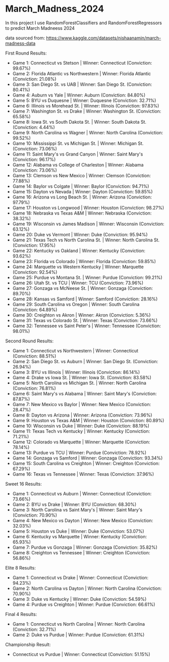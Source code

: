 # March_Madness_2024

In this project I use RandomForestClassifiers and RandomForestRegressors to predict March Madneess 2024

data sourced from: https://www.kaggle.com/datasets/nishaanamin/march-madness-data

First Round Results:
+ Game 1: Connecticut vs Stetson | Winner: Connecticut (Conviction: 99.67%)
+ Game 2: Florida Atlantic vs Northwestern | Winner: Florida Atlantic (Conviction: 21.08%)
+ Game 3: San Diego St. vs UAB | Winner: San Diego St. (Conviction: 80.41%)
+ Game 4: Auburn vs Yale | Winner: Auburn (Conviction: 84.80%)
+ Game 5: BYU vs Duquesne | Winner: Duquesne (Conviction: 32.71%)
+ Game 6: Illinois vs Morehead St. | Winner: Illinois (Conviction: 97.83%)
+ Game 7: Washington St. vs Drake | Winner: Washington St. (Conviction: 65.58%)
+ Game 8: Iowa St. vs South Dakota St. | Winner: South Dakota St. (Conviction: 4.44%)
+ Game 9: North Carolina vs Wagner | Winner: North Carolina (Conviction: 99.52%)
+ Game 10: Mississippi St. vs Michigan St. | Winner: Michigan St. (Conviction: 73.06%)
+ Game 11: Saint Mary's vs Grand Canyon | Winner: Saint Mary's (Conviction: 96.17%)
+ Game 12: Alabama vs College of Charleston | Winner: Alabama (Conviction: 73.06%)
+ Game 13: Clemson vs New Mexico | Winner: Clemson (Conviction: 77.88%)
+ Game 14: Baylor vs Colgate | Winner: Baylor (Conviction: 94.71%)
+ Game 15: Dayton vs Nevada | Winner: Dayton (Conviction: 59.85%)
+ Game 16: Arizona vs Long Beach St. | Winner: Arizona (Conviction: 97.79%)
+ Game 17: Houston vs Longwood | Winner: Houston (Conviction: 98.27%)
+ Game 18: Nebraska vs Texas A&M | Winner: Nebraska (Conviction: 38.32%)
+ Game 19: Wisconsin vs James Madison | Winner: Wisconsin (Conviction: 63.12%)
+ Game 20: Duke vs Vermont | Winner: Duke (Conviction: 95.94%)
+ Game 21: Texas Tech vs North Carolina St. | Winner: North Carolina St. (Conviction: 17.95%)
+ Game 22: Kentucky vs Oakland | Winner: Kentucky (Conviction: 93.62%)
+ Game 23: Florida vs Colorado | Winner: Florida (Conviction: 59.85%)
+ Game 24: Marquette vs Western Kentucky | Winner: Marquette (Conviction: 92.54%)
+ Game 25: Purdue vs Montana St. | Winner: Purdue (Conviction: 99.21%)
+ Game 26: Utah St. vs TCU | Winner: TCU (Conviction: 73.96%)
+ Game 27: Gonzaga vs McNeese St. | Winner: Gonzaga (Conviction: 89.70%)
+ Game 28: Kansas vs Samford | Winner: Samford (Conviction: 28.16%)
+ Game 29: South Carolina vs Oregon | Winner: South Carolina (Conviction: 64.89%)
+ Game 30: Creighton vs Akron | Winner: Akron (Conviction: 5.36%)
+ Game 31: Texas vs Colorado St. | Winner: Texas (Conviction: 73.66%)
+ Game 32: Tennessee vs Saint Peter's | Winner: Tennessee (Conviction: 98.01%)

Second Round Results:
+ Game 1: Connecticut vs Northwestern | Winner: Connecticut (Conviction: 88.51%)
+ Game 2: San Diego St. vs Auburn | Winner: San Diego St. (Conviction: 26.94%)
+ Game 3: BYU vs Illinois | Winner: Illinois (Conviction: 86.14%)
+ Game 4: Drake vs Iowa St. | Winner: Iowa St. (Conviction: 83.58%)
+ Game 5: North Carolina vs Michigan St. | Winner: North Carolina (Conviction: 76.81%)
+ Game 6: Saint Mary's vs Alabama | Winner: Saint Mary's (Conviction: 87.87%)
+ Game 7: New Mexico vs Baylor | Winner: New Mexico (Conviction: 28.47%)
+ Game 8: Dayton vs Arizona | Winner: Arizona (Conviction: 73.96%)
+ Game 9: Houston vs Texas A&M | Winner: Houston (Conviction: 80.89%)
+ Game 10: Wisconsin vs Duke | Winner: Duke (Conviction: 88.19%)
+ Game 11: Texas Tech vs Kentucky | Winner: Kentucky (Conviction: 71.21%)
+ Game 12: Colorado vs Marquette | Winner: Marquette (Conviction: 78.14%)
+ Game 13: Purdue vs TCU | Winner: Purdue (Conviction: 78.92%)
+ Game 14: Gonzaga vs Samford | Winner: Gonzaga (Conviction: 93.34%)
+ Game 15: South Carolina vs Creighton | Winner: Creighton (Conviction: 67.29%)
+ Game 16: Texas vs Tennessee | Winner: Texas (Conviction: 37.96%)

Sweet 16 Results:
+ Game 1: Connecticut vs Auburn | Winner: Connecticut (Conviction: 73.66%)
+ Game 2: BYU vs Drake | Winner: BYU (Conviction: 68.30%)
+ Game 3: North Carolina vs Saint Mary's | Winner: Saint Mary's (Conviction: 70.90%)
+ Game 4: New Mexico vs Dayton | Winner: New Mexico (Conviction: 32.03%)
+ Game 5: Houston vs Duke | Winner: Duke (Conviction: 53.07%)
+ Game 6: Kentucky vs Marquette | Winner: Kentucky (Conviction: 65.93%)
+ Game 7: Purdue vs Gonzaga | Winner: Gonzaga (Conviction: 35.82%)
+ Game 8: Creighton vs Tennessee | Winner: Creighton (Conviction: 56.86%)

Elite 8 Results:
+ Game 1: Connecticut vs Drake | Winner: Connecticut (Conviction: 94.23%)
+ Game 2: North Carolina vs Dayton | Winner: North Carolina (Conviction: 70.90%)
+ Game 3: Duke vs Kentucky | Winner: Duke (Conviction: 54.59%)
+ Game 4: Purdue vs Creighton | Winner: Purdue (Conviction: 66.61%)

Final 4 Results:
+ Game 1: Connecticut vs North Carolina | Winner: North Carolina (Conviction: 32.71%)
+ Game 2: Duke vs Purdue | Winner: Purdue (Conviction: 61.31%)

Championship Result:
+ Connecticut vs Purdue | Winner: Connecticut (Conviction: 51.15%)
